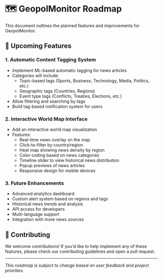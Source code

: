 # 🗺️ GeopolMonitor Roadmap

This document outlines the planned features and improvements for GeopolMonitor.

## 🎯 Upcoming Features

### 1. Automatic Content Tagging System
- Implement ML-based automatic tagging for news articles
- Categories will include:
  - Topic-based tags (Sports, Business, Technology, Media, Politics, etc.)
  - Geographic tags (Countries, Regions)
  - Event type tags (Conflicts, Treaties, Elections, etc.)
- Allow filtering and searching by tags
- Build tag-based notification system for users

### 2. Interactive World Map Interface
- Add an interactive world map visualization
- Features:
  - Real-time news overlay on the map
  - Click-to-filter by country/region
  - Heat map showing news density by region
  - Color coding based on news categories
  - Timeline slider to view historical news distribution
  - Popup previews of news articles
  - Responsive design for mobile devices

### 3. Future Enhancements
- Advanced analytics dashboard
- Custom alert system based on regions and tags
- Historical news trends and analysis
- API access for developers
- Multi-language support
- Integration with more news sources


## 🤝 Contributing
We welcome contributions! If you'd like to help implement any of these features, please check our contributing guidelines and open a pull request.

---
*This roadmap is subject to change based on user feedback and project priorities.*